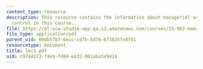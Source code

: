 ```yaml
---
content_type: resource
description: This resource contains the information about managerial accounting and
  control in this course.
file: https://ol-ocw-studio-app-qa.s3.amazonaws.com/courses/15-963-management-accounting-and-control-spring-2007/c97d4373f4e9f484ea32001aba5e9414_lec1.pdf
file_type: application/pdf
parent_uid: 09db57b7-6ecc-cd7b-5d76-b71b35fe0f91
resourcetype: Document
title: lec1.pdf
uid: c97d4373-f4e9-f484-ea32-001aba5e9414
---
```

